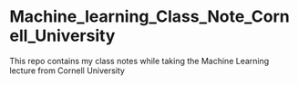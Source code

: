# Machine_learning_Class_Note_Cornell_University

This repo contains my class notes while taking the Machine Learning lecture from Cornell University
